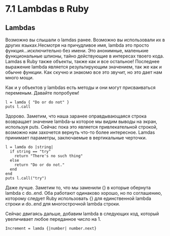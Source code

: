 ﻿# 7.1 Lambdas в Ruby #

## Lambdas ##

Возможно вы слышали о lamdas ранее. Возможно вы использовали их в других языках.Несмотря на причудливое имя, lambda это просто функция...исключительно без имени. Это анонимные, маленькие функциональные шпионы, тайно действующие в интересах твоего кода. Lamdas в Ruby также объекты, также как и все остальное! Последнее выражение lambda является результирующим значением, так же как и обычне функции. Как скучно и знакомо все это звучит, но это дает нам много мощи.

Как и у объектов у lambdas есть методы и они могут присваиваться переменым. Давайте попробуем!

	l = lamda { "Do or do not" }
	puts l.call

Здорово. Заметим, что наша заранее оправдывающаяся строка возвращает значение lambda-ы которое мы видим выводы на экран, используя puts. Сейчас пока это является привлекательной строкой, возможно нам захочется вернуть что-то более интересное. Lamdas принимает параметры, заключаемые в вертикальные черточки.


	l = lamda do |string|
	  if string == "try"
	    return "There's no such thing"
	  else
	    return "Do or do not."
	  end
	end
	puts l.call("try")
 
Даже лучше. Заметим то, что мы заменили {} в которые обернута lambda с do..end. Оба работают одинаково хорошо, но по соглашению, которому следует Ruby использовать {} для единственной lambda строки и do..end для многострочной lambda строки.

Сейчас двигаясь дальше, добавим lambda в следующих код, который увеличивает любое переданное число на 1.

	Increment = lamda {|number| number.next}

